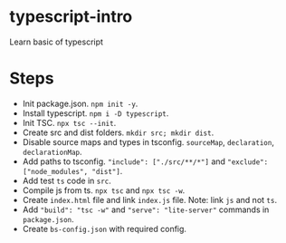 # typescript-intro
Learn basic of typescript


# Steps
- Init package.json. `npm init -y`.
- Install typescript. `npm i -D typescript`.
- Init TSC. `npx tsc --init`.
- Create src and dist folders. `mkdir src; mkdir dist`.
- Disable source maps and types in tsconfig. `sourceMap`, `declaration`, `declarationMap`.
- Add paths to tsconfig. `"include": ["./src/**/*"]` and `"exclude": ["node_modules", "dist"]`.
- Add test `ts` code in `src`.
- Compile js from ts. `npx tsc` and `npx tsc -w`.
- Create `index.html` file and link `index.js` file. Note: link `js` and not `ts`.
- Add `"build": "tsc -w"` and `"serve": "lite-server"` commands in `package.json`.
- Create `bs-config.json` with required config.